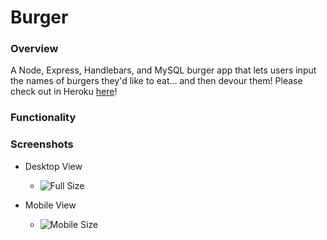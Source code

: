 # Burger

### Overview
A Node, Express, Handlebars, and MySQL burger app that lets users input the names of burgers they'd like to eat... and then devour them!
Please check out in Heroku [here](###http://burger.herokuapp.com/)!


### Functionality

### Screenshots
- Desktop View
  * ![Full Size](###/screenshots/fullsize.png)


- Mobile View
  * ![Mobile Size](###/screenshots/mobile.png)
